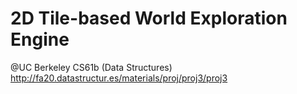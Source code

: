 # 2D Tile-based World Exploration Engine

@UC Berkeley CS61b (Data Structures) 
http://fa20.datastructur.es/materials/proj/proj3/proj3

